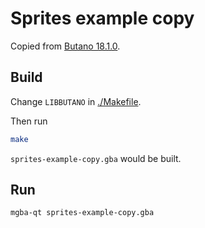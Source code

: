# Sprites example copy

Copied from [Butano 18.1.0](https://github.com/GValiente/butano/tree/18.1.0/examples/sprites).

## Build

Change `LIBBUTANO` in [./Makefile](./Makefile).

Then run

```bash
make
```

`sprites-example-copy.gba` would be built.

## Run

```bash
mgba-qt sprites-example-copy.gba
```


